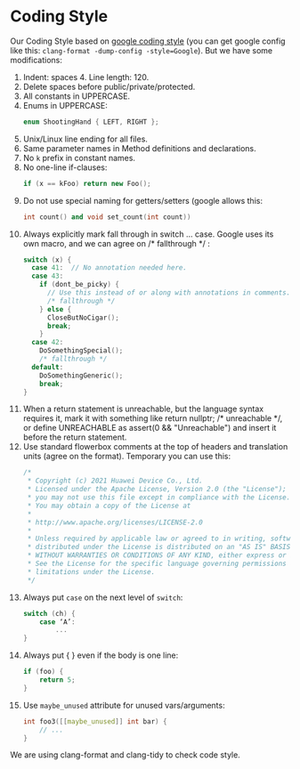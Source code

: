 # Coding Style

Our Coding Style based on [google coding style](https://google.github.io/styleguide/cppguide.html) (you can get google config like this: `clang-format -dump-config -style=Google`).
But we have some modifications:

1. Indent: spaces 4. Line length: 120.
2. Delete spaces before public/private/protected.
3. All constants in UPPERCASE.
4. Enums in UPPERCASE:
   ```cpp
   enum ShootingHand { LEFT, RIGHT };
   ```
5. Unix/Linux line ending for all files.
6. Same parameter names in Method definitions and declarations.
7. No `k` prefix in constant names.
8. No one-line if-clauses:
   ```cpp
   if (x == kFoo) return new Foo();
   ```
9. Do not use special naming for getters/setters (google allows this:
   ```cpp
   int count() and void set_count(int count))
   ```
10. Always explicitly mark fall through in switch … case. Google uses its own macro, and we can agree on /* fallthrough */ :
    ```cpp
    switch (x) {
      case 41:  // No annotation needed here.
      case 43:
        if (dont_be_picky) {
          // Use this instead of or along with annotations in comments.
          /* fallthrough */
        } else {
          CloseButNoCigar();
          break;
        }
      case 42:
        DoSomethingSpecial();
        /* fallthrough */
      default:
        DoSomethingGeneric();
        break;
    }
    ```
11. When a return statement is unreachable, but the language syntax requires it, mark it with something like return nullptr; /* unreachable */, or define UNREACHABLE as assert(0 && "Unreachable") and insert it before the return statement.
12. Use standard flowerbox comments at the top of headers and translation units (agree on the format). Temporary you can use this:
    ```cpp
    /*
     * Copyright (c) 2021 Huawei Device Co., Ltd.
     * Licensed under the Apache License, Version 2.0 (the "License");
     * you may not use this file except in compliance with the License.
     * You may obtain a copy of the License at
     *
     * http://www.apache.org/licenses/LICENSE-2.0
     *
     * Unless required by applicable law or agreed to in writing, software
     * distributed under the License is distributed on an "AS IS" BASIS,
     * WITHOUT WARRANTIES OR CONDITIONS OF ANY KIND, either express or implied.
     * See the License for the specific language governing permissions and
     * limitations under the License.
     */
    ```
13. Always put `case` on the next level of `switch`:
    ```cpp
    switch (ch) {
        case ‘A’:
            ...
    }
    ```
14. Always put { } even if the body is one line:
    ```cpp
    if (foo) {
        return 5;
    }
    ```
15. Use `maybe_unused` attribute for unused vars/arguments:
    ```cpp
    int foo3([[maybe_unused]] int bar) {
        // ...
    }
    ```

We are using clang-format and clang-tidy to check code style.
